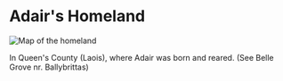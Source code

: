 # Adair's Homeland

![Map of the homeland](/images/maps/adiar-homeland.jpg)  

In Queen's County (Laois), where Adair was born and reared. (See Belle Grove nr. Ballybrittas)
